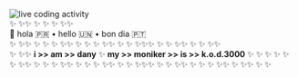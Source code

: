 
![live coding activity](https://dany.codes/static/recent/activity/view.gif "view more of my coding activity at my site   • https://dany.codes • ")
<br />✨ ✨✨ ✨ ✨ ✨ ✨✨    <br />
👋 hola 🇵🇷 • hello 🇺🇳 • bon dia 🇵🇹  
✨ ✨✨ ✨ ✨ ✨ ✨✨ ✨ ✨ ✨ ✨✨ ✨ ✨  ✨✨✨ ✨ ✨ ✨✨ ✨ ✨ ✨✨    <br />
✨ ✨✨ **i >> am >> dany** ✨  **my >> moniker >> is >> k.o.d.3000** ✨ ✨ ✨ ✨ ✨ <br />
✨ ✨✨ ✨ ✨ ✨ ✨✨ ✨ ✨ ✨ ✨✨ ✨ ✨ ✨✨✨ ✨ ✨ ✨✨ ✨ ✨ ✨ ✨✨ ✨ ✨✨ ✨ ✨  
